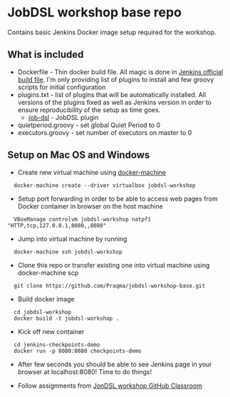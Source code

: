 # JobDSL workshop base repo

Contains basic Jenkins Docker image setup required for the workshop.

## What is included

* Dockerfile - Thin docker build file. All magic is done in [Jenkins official build file](https://github.com/jenkinsci/docker/tree/9395d3fdd74cd43f03b1844fbb0c3e48d713cbc1). I'm only providing list of plugins to install and few groovy scripts for initial configuration 
* plugins.txt - list of plugins that will be automatically installed. All versions of the plugins fixed as well as Jenkins version in order to ensure reproducibility of the setup as time goes.
  * [job-dsl](https://wiki.jenkins-ci.org/display/JENKINS/Job+DSL+Plugin) - JobDSL plugin
* quietperiod.groovy - set global Quiet Period to 0
* executors.groovy - set number of executors on master to 0


## Setup on Mac OS and Windows

* Create new virtual machine using [docker-machine](https://docs.docker.com/installation/mac/)

```shell
  docker-machine create --driver virtualbox jobdsl-workshop
```

* Setup port forwarding in order to be able to access web pages from Docker container in browser on the host machine

```shell
  VBoxManage controlvm jobdsl-workshop natpf1 "HTTP,tcp,127.0.0.1,8080,,8080"
```  

* Jump into virtual machine by running

```shell
  docker-machine ssh jobdsl-workshop
```

* Clone this repo or transfer existing one into virtual machine using docker-machine scp

```shell
  git clone https://github.com/Praqma/jobdsl-workshop-base.git
```

* Build docker image

```shell
  cd jobdsl-workshop
  docker build -t jobdsl-workshop .
```

* Kick off new container
 
```shell
  cd jenkins-checkpoints-demo
  docker run -p 8080:8080 checkpoints-demo
```

* After few seconds you should be able to see Jenkins page in your browser at localhost:8080! Time to do things!

* Follow assignments from [JonDSL workshop GitHub Classroom](https://classroom.github.com/organizations/644249-jobdsl-workshop)
